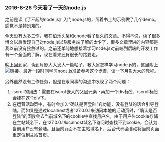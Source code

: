 ### 2016-8-26 今天看了一天的node.js

之前是读《了不起的node.js》入门node.js的，照着书上的示例做了几个demo。感觉不是特别难的。

今天没有太多工作，我在伯乐头条和cnode看了很久的文章。不得不说，读了很多博文以后发现自己对node.js以及服务端了解的太少了，很多文章里讲的内容都是我以前没有接触过的。之前还单纯地想接着学习node.js对前端到后端的开发工作有一个全面的了解，现在看来还有很长的路要走。

晚上回到家，读到月影大大发大一篇帖子，教大家怎样学习node.js的，这里附上![链接](https://cnodejs.org/topic/535376501969a7b22aca6d24)。最近一段时间学习node.js准备参考这个步骤，读一下月影大大的教程。

另外虽然没有工作任务，但是在跟同事的沟通中发现了两个问题：

1. iscroll的用法：需要在iscroll嵌入的父层元素下再加一个div标签，iscroll标签会挂在这个div下。
2. 在运营活动页中，有时会加入“确认是否登陆”的功能，没有登陆的话会引导登陆。而如果是通过localhost或者127.0.0.1来访问本地的活动页时，“确认是否登陆”的函数会去当前域名下的cookie中查找用户名，由于用户名cookie存储在主站域名下，在127.0.0.1/localhost域名下访问时查找不到cookie，会认为当前用户没有登陆。且当前页面不在主站域名下，后台代码会自动将当前页面重定位到主站首页。